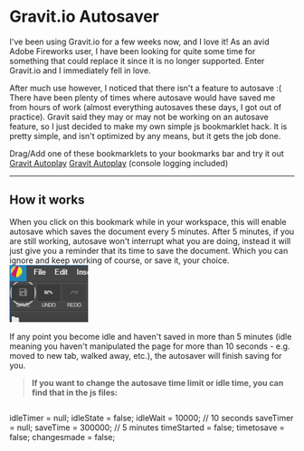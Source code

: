 Gravit.io Autosaver
===================

I've been using Gravit.io for a few weeks now, and I love it! As an avid Adobe Fireworks user, I have been looking for quite some time for something that could replace it since it is no longer supported. Enter Gravit.io and I immediately fell in love.

After much use however, I noticed that there isn't a feature to autosave :( There have been plenty of times where autosave would have saved me from hours of work (almost everything autosaves these days, I got out of practice). Gravit said they may or may not be working on an autosave feature, so I just decided to make my own simple js bookmarklet hack. It is pretty simple, and isn't optimized by any means, but it gets the job done.

Drag/Add one of these bookmarklets to your bookmarks bar and try it out
[Gravit Autoplay](javascript:%28function%28%29%7BidleTimer=null,idleState=!1,idleWait=1e4,saveTimer=null,saveTime=3e5,timeStarted=!1,timetosave=!1,changesmade=!1,savebutton=$%28%27.toolbar-button%5Bdata-action=%22file.save%22%5D%20%3E%20button%27%29,$%28%27.toolbar-button%5Bdata-action=%22file.save%22%5D%27%29.append%28%27%3Cdiv%20class=%22autoSaveEnabled%22%3EAutosave%20Enabled%3C/div%3E%3Cdiv%20class=%22pulsatingCircle%22%3E%3Cspan%20class=%22firstCircle%22%3E%3C/span%3E%3Cspan%20class=%22secondCircle%22%3E%3C/span%3E%3C/div%3E%3Cstyle%3E.toolbar-button%5Bdata-action=%22file.save%22%5D%7Bposition:relative%7D.toolbar-button%5Bdata-action=%22file.save%22%5D%20button%7Bz-index:1;position:relative%7D.pulsatingCircle%7Bwidth:10px;height:10px;display:none;position:absolute;top:50%25;left:50%25;margin:-12px%200%200%20-5px;transform:scale%283,3%29;-webkit-transform:scale%283,3%29;z-index:0%7D.toolbar-button%5Bdata-action=%22file.save%22%5D.reminder%20.pulsatingCircle%7Bdisplay:block%7D.firstCircle,.secondCircle%7Btop:50%25;left:50%25;display:block;border-radius:50%25;position:absolute;vertical-align:middle%7D.firstCircle%7Bwidth:16px;height:16px;margin:-9px%200%200%20-9px;border:1px%20solid%20#ccc;animation:2s%20pulseIn%20ease-in-out%20infinite;-webkit-animation:2s%20pulseIn%20ease-in-out%20infinite%7D.secondCircle%7Bwidth:24px;height:24px;border:1px%20solid%20#ccc;margin:-13px%200%200%20-13px;animation:2s%20pulseIn%20.5s%20ease-in-out%20infinite;-webkit-animation:2s%20pulseIn%20.5s%20ease-in-out%20infinite%7D@keyframes%20pulseIn%7B0%25,100%25%7Bopacity:0;transform:scale%28.2,.2%29%7D50%25%7Bopacity:1;transform:scale%281,1%29%7D%7D@-webkit-keyframes%20pulseIn%7B0%25,100%25%7Bopacity:0;-webkit-transform:scale%28.2,.2%29%7D50%25%7Bopacity:1;-webkit-transform:scale%281,1%29%7D%7D.autoSaveEnabled%7Bposition:fixed;top:45%25;left:50%25;z-index:99999999;background:rgba%2827,134,27,.69%29;border:1px%20solid%20green;font-size:2em;padding:12px%2024px;border-radius:4px;opacity:0;transform:translate%28-50%25,-50%25%29;transition:all%20.3s%20ease%7D.autoSaveEnabled.enter%7Btop:50%25;opacity:1%7D%3C/style%3E%27%29,needsSaving=function%28%29%7Btimetosave=!0,console.log%28%22Its%20time%20to%20save!%22%29,1==idleState&&saveFile%28%29%7D,saveFile=function%28%29%7Btimetosave=!1,timeStarted=!1,savebutton.parent%28%22.toolbar-button%22%29.removeClass%28%22reminder%22%29,savebutton.click%28%29,clearTimeout%28saveTimer%29,console.log%28%22savebutton%20clicked,%20savetimer%20reset%22%29%7D,$%28%22.autoSaveEnabled%22%29.css%28%22opacity%22%29,$%28%22.autoSaveEnabled%22%29.addClass%28%22enter%22%29,setTimeout%28function%28%29%7B$%28%22.autoSaveEnabled%22%29.removeClass%28%22enter%22%29%7D,2e3%29,$%28%22*%22%29.bind%28%22mousemove%20keydown%20scroll%22,function%28%29%7B1==idleState&&%28idleState=!1,console.log%28%22user%20is%20active%22%29%29,savebutton.attr%28%22disabled%22%29%7C%7CtimeStarted%7C%7C%28timeStarted=!0,saveTimer=setTimeout%28needsSaving,saveTime%29,console.log%28%22save%20timer%20started%22%29%29,%22disabled%22===savebutton.attr%28%22disabled%22%29&&1==timetosave&&saveFile%28%29,1==timetosave&&savebutton.parent%28%22.toolbar-button%22%29.addClass%28%22reminder%22%29,clearTimeout%28idleTimer%29,idleTimer=setTimeout%28function%28%29%7BidleState=!0,console.log%28%22user%20is%20idle%22%29,1==timetosave&&saveFile%28%29%7D,idleWait%29%7D%29%7D%29%28%29)
[Gravit Autoplay](javascript:%28function%28%29%7BidleTimer=null,idleState=!1,idleWait=1e4,saveTimer=null,saveTime=3e5,timeStarted=!1,timetosave=!1,changesmade=!1,savebutton=$%28%27.toolbar-button%5Bdata-action=%22file.save%22%5D%20%3E%20button%27%29,$%28%27.toolbar-button%5Bdata-action=%22file.save%22%5D%27%29.append%28%27%3Cdiv%20class=%22autoSaveEnabled%22%3EAutosave%20Enabled%3C/div%3E%3Cdiv%20class=%22pulsatingCircle%22%3E%3Cspan%20class=%22firstCircle%22%3E%3C/span%3E%3Cspan%20class=%22secondCircle%22%3E%3C/span%3E%3C/div%3E%3Cstyle%3E.toolbar-button%5Bdata-action=%22file.save%22%5D%7Bposition:relative%7D.toolbar-button%5Bdata-action=%22file.save%22%5D%20button%7Bz-index:1;position:relative%7D.pulsatingCircle%7Bwidth:10px;height:10px;display:none;position:absolute;top:50%25;left:50%25;margin:-12px%200%200%20-5px;transform:scale%283,3%29;-webkit-transform:scale%283,3%29;z-index:0%7D.toolbar-button%5Bdata-action=%22file.save%22%5D.reminder%20.pulsatingCircle%7Bdisplay:block%7D.firstCircle,.secondCircle%7Btop:50%25;left:50%25;display:block;border-radius:50%25;position:absolute;vertical-align:middle%7D.firstCircle%7Bwidth:16px;height:16px;margin:-9px%200%200%20-9px;border:1px%20solid%20#ccc;animation:2s%20pulseIn%20ease-in-out%20infinite;-webkit-animation:2s%20pulseIn%20ease-in-out%20infinite%7D.secondCircle%7Bwidth:24px;height:24px;border:1px%20solid%20#ccc;margin:-13px%200%200%20-13px;animation:2s%20pulseIn%20.5s%20ease-in-out%20infinite;-webkit-animation:2s%20pulseIn%20.5s%20ease-in-out%20infinite%7D@keyframes%20pulseIn%7B0%25,100%25%7Bopacity:0;transform:scale%28.2,.2%29%7D50%25%7Bopacity:1;transform:scale%281,1%29%7D%7D@-webkit-keyframes%20pulseIn%7B0%25,100%25%7Bopacity:0;-webkit-transform:scale%28.2,.2%29%7D50%25%7Bopacity:1;-webkit-transform:scale%281,1%29%7D%7D.autoSaveEnabled%7Bposition:fixed;top:45%25;left:50%25;z-index:99999999;background:rgba%2827,134,27,.69%29;border:1px%20solid%20green;font-size:2em;padding:12px%2024px;border-radius:4px;opacity:0;transform:translate%28-50%25,-50%25%29;transition:all%20.3s%20ease%7D.autoSaveEnabled.enter%7Btop:50%25;opacity:1%7D%3C/style%3E%27%29,needsSaving=function%28%29%7Btimetosave=!0,1==idleState&&saveFile%28%29%7D,saveFile=function%28%29%7Btimetosave=!1,timeStarted=!1,savebutton.parent%28%22.toolbar-button%22%29.removeClass%28%22reminder%22%29,savebutton.click%28%29,clearTimeout%28saveTimer%29%7D,$%28%22.autoSaveEnabled%22%29.css%28%22opacity%22%29,$%28%22.autoSaveEnabled%22%29.addClass%28%22enter%22%29,setTimeout%28function%28%29%7B$%28%22.autoSaveEnabled%22%29.removeClass%28%22enter%22%29%7D,2e3%29,$%28%22*%22%29.bind%28%22mousemove%20keydown%20scroll%22,function%28%29%7Bsavebutton.attr%28%22disabled%22%29%7C%7CtimeStarted%7C%7C%28timeStarted=!0,saveTimer=setTimeout%28needsSaving,saveTime%29%29,%22disabled%22===savebutton.attr%28%22disabled%22%29&&1==timetosave&&saveFile%28%29,clearTimeout%28idleTimer%29,idleState=!1,1==timetosave&&savebutton.parent%28%22.toolbar-button%22%29.addClass%28%22reminder%22%29,idleTimer=setTimeout%28function%28%29%7BidleState=!0,1==timetosave&&saveFile%28%29%7D,idleWait%29%7D%29%7D%29%28%29) (console logging included)

----------


How it works
-------------

When you click on this bookmark while in your workspace, this will enable autosave which saves the document every 5 minutes. After 5 minutes, if you are still working, autosave won't interrupt what you are doing, instead it will just give you a reminder that its time to save the document. Which you can ignore and keep working of course, or save it, your choice.
![enter image description here](https://github.com/ramonchito2/Gravit-Autosaver/blob/master/autosavereminder.gif?raw=true)

If any point you become idle and haven't saved in more than 5 minutes (idle meaning you haven't manipulated the page for more than 10 seconds - e.g. moved to new tab, walked away, etc.), the autosaver will finish saving for you.

> **If you want to change the autosave time limit or idle time, you can find that in the js files:**

>```javascript
idleTimer   = null;
idleState   = false;
idleWait    = 10000; // 10 seconds
saveTimer   = null;
saveTime    = 300000; // 5 minutes
timeStarted = false;
timetosave  = false;
changesmade = false;
```
